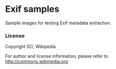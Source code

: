 # Exif samples

Sample images for testing Exif metadata extraction.

### License

Copyright (C), Wikipedia

For author and license information, please refer to http://commons.wikimedia.org
